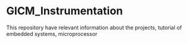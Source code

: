 # GICM_Instrumentation
This repository have relevant information about the projects, tutorial of embedded systems, microprocessor

